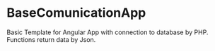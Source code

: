 # BaseComunicationApp
Basic Template for Angular App with connection to database by PHP.
Functions return data by Json.
